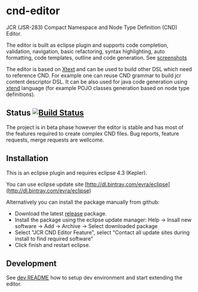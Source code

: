 cnd-editor 
==========

JCR (JSR-283) Compact Namespace and Node Type Definition (CND) Editor.

The editor is built as eclipse plugin and supports code completion, validation, navigation, basic refactoring, syntax highlighting, 
auto formatting, code templates, outline and code generation. See [screenshots](https://github.com/evra/cnd-editor/wiki) 

The editor is based on [Xtext](http://www.eclipse.org/Xtext/) and can be used to build other DSL which need to reference CND.
For example one can reuse CND grammar to build jcr content descriptor DSL. It can be also used for java code generation using
[xtend](http://www.eclipse.org/xtend/) language (for example POJO classes generation based on node type definitions).


Status [![Build Status](https://travis-ci.org/evra/cnd-editor.png)](https://travis-ci.org/evra/cnd-editor)
--
The project is in beta phase however the editor is stable and has most of the features required to create complex CND files. 
Bug reports, feature requests, merge requests are wellcome.

Installation
--
This is an eclipse plugin and requires eclipse 4.3 (Kepler). 

You can use eclipse update site [http://dl.bintray.com/evra/eclipse](http://dl.bintray.com/evra/eclipse)

Alternatively you can install the package manually from github:
* Download the latest [release](https://github.com/evra/cnd-editor/releases) package.
* Install the package using the eclipse update manager: Help -> Insall new software -> Add -> Archive -> Select downloaded package
* Select "JCR CND Editor Feature", select "Contact all update sites during install to find required software" 
* Click finish and restart eclipse.

Development
--
See [dev README](/releng/com.evrasoft.jcr.repository.parent/README.md) how to setup dev environment and start extending the editor.
